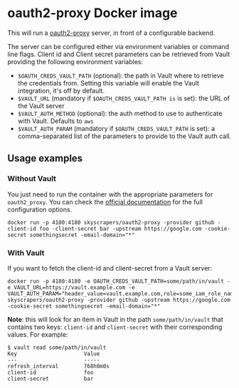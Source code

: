 # oauth2-proxy Docker image

This will run a [oauth2-proxy](https://github.com/bitly/oauth2_proxy) server, in front of a configurable backend.

The server can be configured either via environment variables or command line flags. Client id and Client secret parameters can be retrieved from Vault providing the following environment variables:

- `$OAUTH_CREDS_VAULT_PATH` (optional): the path in Vault where to retrieve the credentials from. Setting this variable will enable the Vault integration, it's off by default.
- `$VAULT_URL` (mandatory if `$OAUTH_CREDS_VAULT_PATH is` is set): the URL of the Vault server
- `$VAULT_AUTH_METHOD` (optional): the auth method to use to authenticate with Vault. Defaults to `aws`
- `$VAULT_AUTH_PARAM` (mandatory if `$OAUTH_CREDS_VAULT_PATH` is set): a comma-separated list of the parameters to provide to the Vault auth call.

## Usage examples

### Without Vault

You just need to run the container with the appropriate parameters for `oauth2_proxy`. You can check the [official documentation](https://github.com/bitly/oauth2_proxy#configuration) for the full configuration options.

```
docker run -p 4180:4180 skyscrapers/oauth2-proxy -provider github -client-id foo -client-secret bar -upstream https://google.com -cookie-secret somethingsecret -email-domain="*"
```

### With Vault

If you want to fetch the client-id and client-secret from a Vault server:

```
docker run -p 4180:4180 -e OAUTH_CREDS_VAULT_PATH=some/path/in/vault -e VAULT_URL=https://vault.example.com -e VAULT_AUTH_PARAM="header_value=vault.example.com,role=some_iam_role_name" skyscrapers/oauth2-proxy -provider github -upstream https://google.com -cookie-secret somethingsecret -email-domain="*"
```

**Note**: this will look for an item in Vault in the path `some/path/in/vault` that contains two keys: `client-id` and `client-secret` with their corresponding values. For example:

```
$ vault read some/path/in/vault
Key                     Value
---                     -----
refresh_interval        768h0m0s
client-id               foo
client-secret           bar
```
